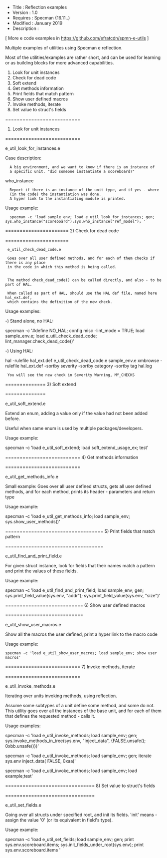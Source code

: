 
* Title       : Reflection examples 
* Version     : 1.0
* Requires    : Specman {16.11..}
* Modified    : January 2019
* Description :

[ More e code examples in https://github.com/efratcdn/spmn-e-utils ]



Multiple examples of utilities using Specman e reflection. 

Most of the utilities/examples are rather short, and can be used for learning 
or as building blocks for more advanced capabilities.


1) Look for unit instances
2) Check for dead code
3) Soft extend
4) Get methods information
5) Print fields that match pattern
6) Show user defined macros
7) Invoke methods, iterate
8) Set value to struct's fields


==========================
1) Look for unit instances

==========================

   e_util_look_for_instances.e

   Case description:

      A big environment, and we want to know if there is an instance of
      a specific unit. "did someone instantiate a scoreboard?"


  who_instance
  
      Report if there is an instance of the unit type, and if yes - where 
      (in the code) the instantiation was done.
      A hyper link to the instantiating module is printed.
 
 
  Usage example:
  
      specman -c 'load sample_env; load e_util_look_for_instances; gen; sys.who_instance("scoreboard");sys.who_instance("ref_model"); '


======================
2) Check for dead code

======================
  

     e_util_check_dead_code.e

     Goes over all user defined methods, and for each of them checks if there is any place 
     in the code in which this method is being called.
  
  
     The method check_dead_code() can be called directly, and also - to be part of HAL.
  
     When called as part of HAL, should use the HAL def file, named here hal_ext.def, 
     which contains the definition of the new check.
  
  
  
  Usage examples:

  -) Stand alone, no HAL:
  
  specman -c '#define NO_HAL;  config misc -lint_mode = TRUE; load sample_env.e; load e_util_check_dead_code; lint_manager.check_dead_code()'

  
  -) Using HAL:

  
  hal -rulefile hal_ext.def e_util_check_dead_code.e sample_env.e
  xmbrowse -rulefile hal_ext.def -sortby severity -sortby category -sortby tag hal.log

     You will see the new check in Severity Warning, MY_CHECKS



==============
3) Soft extend

==============

   e_util_soft_extend.e

   Extend an enum, adding a value only if the value had not been added before.

   Useful when same enum is used by multiple packages/developers.


  Usage example:

  specman -c 'load e_util_soft_extend; load soft_extend_usage_ex; test'



==========================
4) Get methods information

==========================

  e_util_get_methods_info.e

  Small example: Goes over all user defined structs, gets all user defined methods, and
   for each method, prints its header - parameters and return type
  
  Usage example:
  
  specman -c 'load e_util_get_methods_info;  load sample_env; sys.show_user_methods()'
  

==================================
5) Print fields that match pattern

==================================

  e_util_find_and_print_field.e

  For given struct instance, look for fields that their names match a pattern 
  and print the values of these fields. 

  Usage example:

  specman -c 'load e_util_find_and_print_field; load sample_env; gen; sys.print_field_value(sys.env, "addr"); sys.print_field_value(sys.env, "size")'

  

===========================
6) Show user defined macros

===========================

  e_util_show_user_macros.e

  Show all the macros the user defined, print a hyper link to the macro code


  Usage example:

    specman -c 'load e_util_show_user_macros; load sample_env; show user macros'




==========================
7) Invoke methods, iterate

==========================

  e_util_invoke_methods.e

  Iterating over units invoking methods, using reflection.
  
  Assume some subtypes of a unit define some method, and some do not. This utility 
  goes over all the instances of the base unit, and for each of them that defines 
  the requested method - calls it.

  Usage examples:

 specman -c 'load e_util_invoke_methods; load sample_env; gen; sys.invoke_methods_in_tree(sys.env, "inject_data", {FALSE.unsafe(); 0xbb.unsafe()})'

  specman -c 'load e_util_invoke_methods; load sample_env; gen; iterate sys.env inject_data( FALSE, 0xaa)'

  specman -c 'load e_util_invoke_methods; load sample_env; load example;test'



===============================
8) Set value to struct's fields

===============================

  e_util_set_fields.e

  Going over all structs under specified root, and init its fields. 'init' means -
  assign the value '0' (or its equivalent in field's type).


  Usage example:

  specman -c 'load e_util_set_fields; load sample_env; gen; print sys.env.scoreboard.items; sys.init_fields_under_root(sys.env); print sys.env.scoreboard.items '
